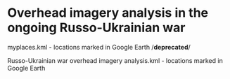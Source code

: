 # Overhead imagery analysis in the ongoing Russo-Ukrainian war

myplaces.kml - locations marked in Google Earth /**deprecated**/

Russo-Ukrainian war overhead imagery analysis.kml - locations marked in Google Earth
